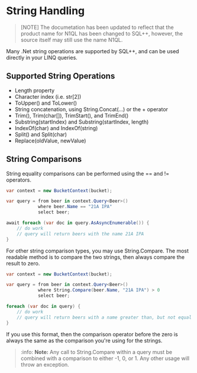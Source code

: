 # String Handling

> [NOTE]
> The documetation has been updated to reflect that the product name for N1QL has been changed to SQL++, however, the source itself may still use the name N1QL.

Many .Net string operations are supported by SQL++, and can be used directly in your LINQ queries.

## Supported String Operations

- Length property
- Character index (i.e. str[2])
- ToUpper() and ToLower()
- String concatenation, using String.Concat(...) or the + operator
- Trim(), Trim(char[]), TrimStart(), and TrimEnd()
- Substring(startIndex) and Substring(startIndex, length)
- IndexOf(char) and IndexOf(string)
- Split() and Split(char)
- Replace(oldValue, newValue)

## String Comparisons

String equality comparisons can be performed using the == and != operators.

```cs
var context = new BucketContext(bucket);

var query = from beer in context.Query<Beer>()
            where beer.Name == "21A IPA"
            select beer;

await foreach (var doc in query.AsAsyncEnumerable()) {
    // do work
    // query will return beers with the name 21A IPA
}
```

For other string comparison types, you may use String.Compare.  The most readable method is to compare the two strings, then always compare the result to zero.

```cs
var context = new BucketContext(bucket);

var query = from beer in context.Query<Beer>()
            where String.Compare(beer.Name, "21A IPA") > 0
            select beer;

foreach (var doc in query) {
    // do work
    // query will return beers with a name greater than, but not equal to, 21A IPA
}
```

If you use this format, then the comparison operator before the zero is always the same as the comparison you're using for the strings.

> :info: **Note:** Any call to String.Compare within a query must be combined with a comparison to either -1, 0, or 1.  Any other usage will throw an exception.
